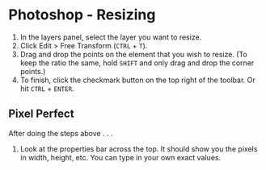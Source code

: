 # Photoshop - Resizing

1. In the layers panel, select the layer you want to resize.
2. Click Edit > Free Transform (`CTRL` + `T`).
3. Drag and drop the points on the element that you wish to resize. (To keep the ratio the same, hold `SHIFT` and only drag and drop the corner points.)
4. To finish, click the checkmark button on the top right of the toolbar. Or hit `CTRL` + `ENTER`.

## Pixel Perfect

After doing the steps above . . .

1. Look at the properties bar across the top. It should show you the pixels in width, height, etc. You can type in your own exact values.